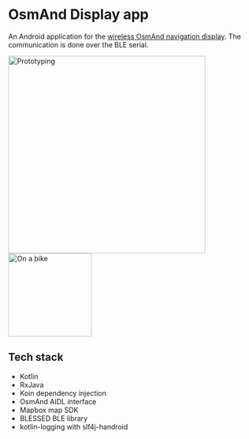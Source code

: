 # OsmAnd Display app
An Android application for the [wireless OsmAnd navigation display](https://github.com/Radiokot/osmand-display).
The communication is done over the BLE serial.

<p float="left">
  <img src="https://user-images.githubusercontent.com/5675681/210539138-c739653d-2bbe-474f-b061-48d86704e82c.png" width="400" alt="Prototyping"/>
  <img src="https://user-images.githubusercontent.com/5675681/210539040-98e129a2-e714-4e51-86d5-f5c6a99e340d.png" width="169" alt="On a bike"/>
</p>

## Tech stack
- Kotlin
- RxJava
- Koin dependency injection
- OsmAnd AIDL interface
- Mapbox map SDK
- BLESSED BLE library
- kotlin-logging with slf4j-handroid
